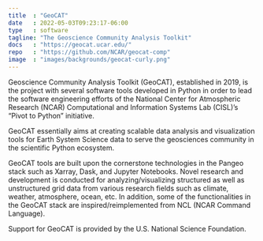 ```yaml
---
title  : "GeoCAT"
date   : 2022-05-03T09:23:17-06:00
type   : software
tagline: "The Geoscience Community Analysis Toolkit"
docs   : "https://geocat.ucar.edu/"
repo   : "https://github.com/NCAR/geocat-comp"
image  : "images/backgrounds/geocat-curly.png"
---
```



Geoscience Community Analysis Toolkit (GeoCAT), established in 2019, is the 
project with several software tools developed in Python in order to lead the 
software engineering efforts of the National Center for Atmospheric Research 
(NCAR) Computational and Information Systems Lab (CISL)’s “Pivot to Python” 
initiative.

GeoCAT essentially aims at creating scalable data analysis and visualization 
tools for Earth System Science data to serve the geosciences community in the 
scientific Python ecosystem. 

GeoCAT tools are built upon the cornerstone technologies in the Pangeo stack 
such as Xarray, Dask, and Jupyter Notebooks. Novel research and development 
is conducted for analyzing/visualizing structured as well as unstructured 
grid data from various research fields such as climate, weather, atmosphere, 
ocean, etc. In addition, some of the functionalities in the GeoCAT stack are 
inspired/reimplemented from NCL (NCAR Command Language).

Support for GeoCAT is provided by the U.S. National Science Foundation.